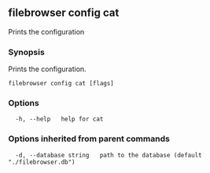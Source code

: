 ## filebrowser config cat

Prints the configuration

### Synopsis

Prints the configuration.

```
filebrowser config cat [flags]
```

### Options

```
  -h, --help   help for cat
```

### Options inherited from parent commands

```
  -d, --database string   path to the database (default "./filebrowser.db")
```
